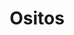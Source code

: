 ---
title: Ositos
date: 
draft: false

# descripcion
description : Ositos

materials: Plata 925

color: Violeta, Celeste, Verde, Rosa, Naranja, Blanco y Negro

dimensions: 1cm

code: 01-15-0158

type: "Aros"

categories: []

price: $430,00

# Images
# first image will be shown in the product page
images:
  # - image: "images/path_to_image"
  # La ubicacion de las imagenes es imagenes/Aros/Aros.Infantil/01-15-0158-ositos
  - image: "./images/aros/infantil/01-15-0158-ositos_a.JPG"
  - image: "./images/aros/infantil/01-15-0158-ositos_b.JPG"
  - image: "./images/aros/infantil/01-15-0158-ositos_c.JPG"
  - image: "./images/aros/infantil/01-15-0158-ositos_d.JPG"
  - image: "./images/aros/infantil/01-15-0158-ositos_e.JPG"
---